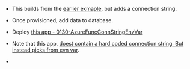 
- This builds from the [earlier exmaple](https://github.com/AvtsVivek/Az204WthTerraform/tree/main/src/tf-files/700120-azure-func-dotnet), but adds a connection string.

- Once provisioned, add data to database.

- Deploy [this app - 0130-AzureFuncConnStringEnvVar](https://github.com/AvtsVivek/Az204WthTerraform/tree/main/src/dotnet-apps/0130-AzureFuncConnStringEnvVar)

- Note that this app, [doest contain a hard coded connection string. But instead picks from evn var](https://github.com/AvtsVivek/Az204WthTerraform/blob/f49e733549bb602b550b277247e01eeaf19624f6/src/dotnet-apps/0130-AzureFuncConnStringEnvVar/AzureFuncConnStringEnvVar/GetProduct.cs#L53).

- 